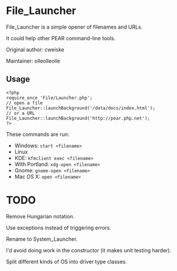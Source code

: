 # File_Launcher #

File_Launcher is a simple opener of filenames and URLs.

It could help other PEAR command-line tools.

Original author: cweiske

Maintainer: olleolleolle

## Usage ##

    <?php
    require_once 'File/Launcher.php';
    // open a file
    File_Launcher::launchBackground('/data/docs/index.html');
    // or a URL
    File_Launcher::launchBackground('http://pear.php.net');
    ?>

These commands are run:

*   Windows:        `start <filename>`
*   Linux
  * KDE:         `kfmclient exec <filename>`
  * With Portland:    `xdg-open <filename>`
  * Gnome:       `gnome-open <filename>`
*   Mac OS X:         `open <filename>`

# TODO

Remove Hungarian notation.

Use exceptions instead of triggering errors.

Rename to System_Launcher.

I'd avoid doing work in the constructor (it makes unit testing harder).

Split different kinds of OS into driver type classes.

